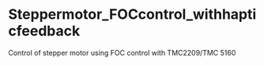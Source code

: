 # Steppermotor_FOCcontrol_withhapticfeedback
Control of stepper motor using FOC  control with TMC2209/TMC 5160
